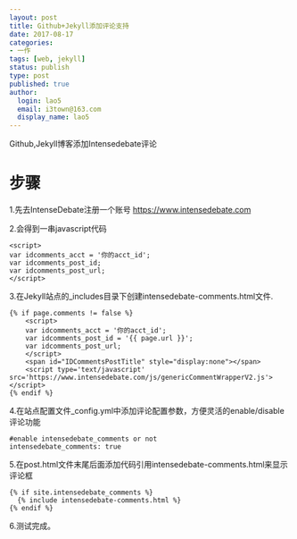 ```yaml
---
layout: post
title: Github+Jekyll添加评论支持
date: 2017-08-17
categories:
- 一作
tags: [web, jekyll]
status: publish
type: post
published: true
author:
  login: lao5
  email: i3town@163.com
  display_name: lao5
---
```


Github,Jekyll博客添加Intensedebate评论

# 步骤

1.先去IntenseDebate注册一个账号 https://www.intensedebate.com

2.会得到一串javascript代码
```
<script>
var idcomments_acct = '你的acct_id';
var idcomments_post_id;
var idcomments_post_url;
</script>
```

3.在Jekyll站点的_includes目录下创建intensedebate-comments.html文件.
```
{% if page.comments != false %}
    <script>
    var idcomments_acct = '你的acct_id';
    var idcomments_post_id = '{{ page.url }}';
    var idcomments_post_url;
    </script>
    <span id="IDCommentsPostTitle" style="display:none"></span>
    <script type='text/javascript' src='https://www.intensedebate.com/js/genericCommentWrapperV2.js'></script>
{% endif %}
```

4.在站点配置文件_config.yml中添加评论配置参数，方便灵活的enable/disable评论功能
```
#enable intensedebate_comments or not
intensedebate_comments: true
```

5.在post.html文件末尾后面添加代码引用intensedebate-comments.html来显示评论框
```
{% if site.intensedebate_comments %}
  {% include intensedebate-comments.html %}
{% endif %}
```

6.测试完成。
